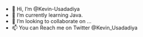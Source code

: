 - 👋 Hi, I’m @Kevin-Usadadiya
- 🌱 I’m currently learning Java.
- 💞️ I’m looking to collaborate on ...
- 📫 You can Reach me on Twitter @Kevin_Usadadiya

<!---
Kevin-Usadadiya/Kevin-Usadadiya is a ✨ special ✨ repository because its `README.md` (this file) appears on your GitHub profile.
You can click the Preview link to take a look at your changes.
--->

